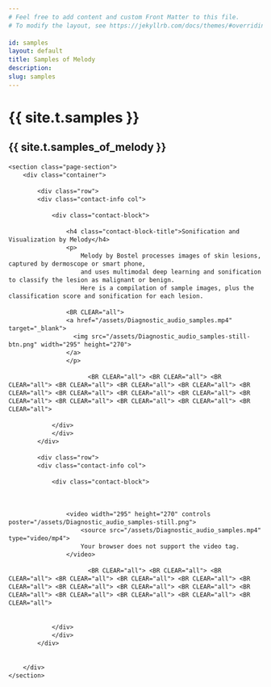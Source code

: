 ```yaml
---
# Feel free to add content and custom Front Matter to this file.
# To modify the layout, see https://jekyllrb.com/docs/themes/#overriding-theme-defaults

id: samples
layout: default
title: Samples of Melody
description: 
slug: samples
---
```

<!-- <div id="player" data-plyr-provider="vimeo" data-plyr-embed-id="331429597" data-vimeo-responsive="true" data-vimeo-autplay="true"></div> -->
<div class="page-header">
    <div class="page-header__content container">
        <h1 class="h5 page-label">{{ site.t.samples }}</h1>
        <h2 class="h1 page-title">{{ site.t.samples_of_melody }}</h2>
    </div>
</div>
<article class="page-content">    
   
    
    <section class="page-section">
        <div class="container">
        
            <div class="row">
            <div class="contact-info col">
            
                <div class="contact-block">
                
                    <h4 class="contact-block-title">Sonification and Visualization by Melody</h4>
                    <p>
                        Melody by Bostel processes images of skin lesions, captured by dermoscope or smart phone, 
                        and uses multimodal deep learning and sonification to classify the lesion as malignant or benign.
                        Here is a compilation of sample images, plus the classification score and sonification for each lesion.
                  
                    <BR CLEAR="all">
                    <a href="/assets/Diagnostic_audio_samples.mp4" target="_blank">
                      <img src="/assets/Diagnostic_audio_samples-still-btn.png" width="295" height="270">
                    </a>
                    </p>
                    
                          <BR CLEAR="all"> <BR CLEAR="all"> <BR CLEAR="all"> <BR CLEAR="all"> <BR CLEAR="all"> <BR CLEAR="all"> <BR CLEAR="all"> <BR CLEAR="all"> <BR CLEAR="all"> <BR CLEAR="all"> <BR CLEAR="all"> <BR CLEAR="all"> <BR CLEAR="all"> <BR CLEAR="all"> <BR CLEAR="all">
              
                </div>   
                </div>   
            </div>
            
            <div class="row">
            <div class="contact-info col">
            
                <div class="contact-block">
                
            
                    
                    <video width="295" height="270" controls poster="/assets/Diagnostic_audio_samples-still.png">
                    	<source src="/assets/Diagnostic_audio_samples.mp4" type="video/mp4">
                    	Your browser does not support the video tag.
                    </video>

                          <BR CLEAR="all"> <BR CLEAR="all"> <BR CLEAR="all"> <BR CLEAR="all"> <BR CLEAR="all"> <BR CLEAR="all"> <BR CLEAR="all"> <BR CLEAR="all"> <BR CLEAR="all"> <BR CLEAR="all"> <BR CLEAR="all"> <BR CLEAR="all"> <BR CLEAR="all"> <BR CLEAR="all"> <BR CLEAR="all">
                 
                    
                </div>   
                </div>   
            </div>


        </div>
    </section> 
 
 
 
 
 
</article>
